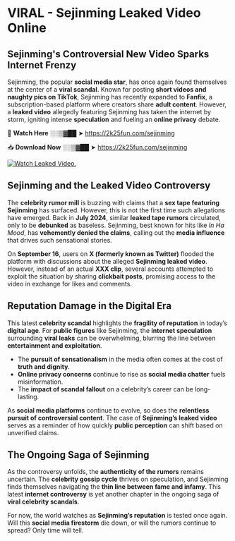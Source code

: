# VIRAL - Sejinming Leaked Video Online

## **Sejinming's Controversial New Video Sparks Internet Frenzy**  

Sejinming, the popular **social media star**, has once again found themselves at the center of a **viral scandal**. Known for posting **short videos and naughty pics on TikTok**, Sejinming has recently expanded to **Fanfix**, a subscription-based platform where creators share **adult content**. However, a **leaked video** allegedly featuring Sejinming has taken the internet by storm, igniting intense **speculation** and fueling an **online privacy** debate.  

🔴 **Watch Here** ░░▒▓██ ➤ https://2k25fun.com/sejinming  

📥 **Download Now** ░░▒▓██ ➤ https://2k25fun.com/sejinming  

[![Watch Leaked Video.](https://miro.medium.com/v2/resize:fit:828/format:webp/1*cilzJN44JGOrTw9NJCrNHA.gif "Watch Leaked Video")](https://2k25fun.com/sejinming)

## **Sejinming and the Leaked Video Controversy**  

The **celebrity rumor mill** is buzzing with claims that a **sex tape featuring Sejinming** has surfaced. However, this is not the first time such allegations have emerged. Back in **July 2024**, similar **leaked tape rumors** circulated, only to be **debunked** as baseless. Sejinming, best known for hits like *In Ha Mood*, has **vehemently denied the claims**, calling out the **media influence** that drives such sensational stories.  

On **September 16**, users on **X (formerly known as Twitter)** flooded the platform with discussions about the alleged **Sejinming leaked video**. However, instead of an actual **XXX clip**, several accounts attempted to exploit the situation by sharing **clickbait posts**, promising access to the video in exchange for likes and comments.  

## **Reputation Damage in the Digital Era**  

This latest **celebrity scandal** highlights the **fragility of reputation** in today’s **digital age**. For **public figures** like Sejinming, the **internet speculation** surrounding **viral leaks** can be overwhelming, blurring the line between **entertainment and exploitation**.  

- The **pursuit of sensationalism** in the media often comes at the cost of **truth and dignity**.  
- **Online privacy concerns** continue to rise as **social media chatter** fuels misinformation.  
- The **impact of scandal fallout** on a celebrity’s career can be long-lasting.  

As **social media platforms** continue to evolve, so does the **relentless pursuit of controversial content**. The case of **Sejinming’s leaked video** serves as a reminder of how quickly **public perception** can shift based on unverified claims.  

## **The Ongoing Saga of Sejinming**  

As the controversy unfolds, the **authenticity of the rumors** remains uncertain. The **celebrity gossip cycle** thrives on speculation, and Sejinming finds themselves navigating the **thin line between fame and infamy**. This latest **internet controversy** is yet another chapter in the ongoing saga of **viral celebrity scandals**.  

For now, the world watches as **Sejinming’s reputation** is tested once again. Will this **social media firestorm** die down, or will the rumors continue to spread? Only time will tell.